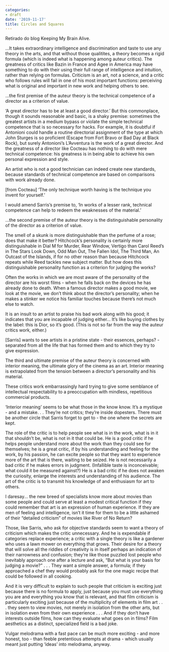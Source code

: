 ```yaml
---
categories:
- draft
date: '2019-11-17'
title: Circles and Squares
---
```


Retirado do blog Keeping My Brain Alive.

...It takes extraordinary intelligence and discrimination and taste to use any theory in the arts, and that without those qualitites, a theory becomes a rigid formula (which is indeed what is happening among auteur critics). The greatness of critics like Bazin in France and Agee in America may have something to do with their using their full range of intelligence and intuition, rather than relying on formulas. Criticism is an art, not a science, and a critic who follows rules will fail in one of his most important functions: perceiving what is original and important in new work and helping others to see.

...the first premise of the auteur theory is the technical competence of a director as a criterion of value.

‘A great director has to be at least a good director.’ But this commonplace, though it sounds reasonable and basic, is a shaky premise: sometimes the greatest artists in a medium bypass or violate the simple technical competence that is so necessary for hacks. For example, it is doubtful if Antonioni could handle a routine directorial assignment of the type at which John Sturges is so proficient (Escape from Fort Bravo or Bad Day at Black Rock), but surely Antonioni’s L’Avventura is the work of a great director. And the greatness of a director like Cocteau has nothing to do with mere technical competence: his greatness is in being able to achieve his own personal expression and style.

An artist who is not a good technician can indeed create new standards, because standards of technical competence are based on comparisons with work already done.

[from Cocteau] ‘The only technique worth having is the technique you invent for yourself.’

I would amend Sarris’s premise to, ‘In works of a lesser rank, technical competence can help to redeem the weaknesses of the material.’

...the second premise of the auteur theory is the distinguishable personality of the director as a criterion of value.

The smell of a skunk is more distinguishable than the perfume of a rose; does that make it better? Hitchcock’s personality is certainly more distinguishable in Dial M for Murder, Rear Window, Vertigo than Carol Reed’s in The Stars Look Down, Odd Man Out, The Fallen Idol, The Third Man, An Outcast of the Islands, if for no other reason than because Hitchcock repeats while Reed tackles new subject matter. But how does this distinguishable personality function as a criterion for judging the works?

Often the works in which we are most aware of the personality of the director are his worst films - when he falls back on the devices he has already done to death. When a famous director makes a good movie, we look at the movie, we don’t think about the director’s personality; when he makes a stinker we notice his familiar touches because there’s not much else to watch.

It is an insult to an artist to praise his bad work along with his good; it indicates that you are incapable of judging either... It’s like buying clothes by the label: this is Dior, so it’s good. (This is not so far from the way the auteur critics work, either.)

[Sarris] wants to see artists in a pristine state - their essences, perhaps? - separated from all the life that has formed them and to which they try to give expression.

The third and ultimate premise of the auteur theory is concerned with interior meaning, the ultimate glory of the cinema as an art. Interior meaning is extrapolated from the tension between a director’s personality and his material.

These critics work embarrassingly hard trying to give some semblance of intellectual respectability to a preoccupation with mindless, repetitious commercial products.

‘Interior meaning’ seems to be what those in the know know. It’s a mystique - and a mistake. . . They’re not critics; they’re inside dopesters. There must be another circle that Sarris forget to get to - the one where the secrets are kept.

The role of the critic is to help people see what is in the work, what is in it that shouldn’t be, what is not in it that could be. He is a good critic if he helps people understand more about the work than they could see for themselves; he is a great critic, if by his understanding and feeling for the work, by his passion, he can excite people so that they want to experience more of the art that is there, waiting to be seized. He is not necessarily a bad critic if he makes errors in judgment. (Infallible taste is inconceivable; what could it be measured against?) He is a bad critic if he does not awaken the curiosity, enlarge the interests and understanding of his audience. The art of the critic is to transmit his knowledge of and enthusiasm for art to others.

I daresay... the new breed of specialists know more about movies than some people and could serve at least a modest critical function if they could remember that art is an expression of human experience. If they are men of feeling and intelligence, isn’t it time for them to be a little ashamed of their “detailed criticism” of movies like River of No Return?

Those, like Sarris, who ask for objective standards seem to want a theory of criticism which makes the critic unnecessary. And he is expendable if categories replace experience; a critic with a single theory is like a gardener who uses a lawn mower on everything that grows. Their desire for a theory that will solve all the riddles of creativity is in itself perhaps an indication of their narrowness and confusion; they’re like those puzzled lost people who inevitably approach one after a lecture and ask, “But what is your basis for judging a movie?” . . . They want a simple answer, a formula; if they approached a chef they would probably ask for the one magic recipe that could be followed in all cooking.

And it is very difficult to explain to such people that criticism is exciting just because there is no formula to apply, just because you must use everything you are and everything you know that is relevant, and that film criticism is particularly exciting just because of the multiplicity of elements in film art . . . they seem to view movies, not merely in isolation from the other arts, but in isolation even from their own experience . . . And if they don’t have interests outside films, how can they evaluate what goes on in films? Film aesthetics as a distinct, specialized field is a bad joke.

Vulgar melodrama with a fast pace can be much more exciting - and more honest, too - than feeble pretentious attempts at drama - which usually meant just putting ‘ideas’ into melodrama, anyway.